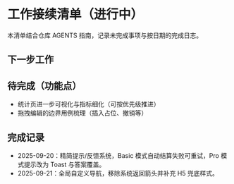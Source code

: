 ﻿# 工作接续清单（进行中）
本清单结合仓库 AGENTS 指南，记录未完成事项与按日期的完成日志。

## 下一步工作

## 待完成（功能点）
- 统计页进一步可视化与指标细化（可按优先级推进）
- 拖拽编辑的边界用例梳理（插入占位、撤销等）

## 完成记录
- 2025-09-20：精简提示/反馈系统，Basic 模式自动结算失败可重试，Pro 模式提示改为 Toast 与答案覆盖。
- 2025-09-21：全局自定义导航，移除系统返回箭头并补充 H5 兜底样式。

